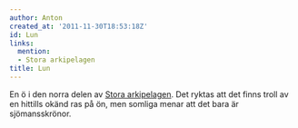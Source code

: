 ```yaml
---
author: Anton
created_at: '2011-11-30T18:53:18Z'
id: Lun
links:
  mention:
  - Stora arkipelagen
title: Lun
---
```


En ö i den norra delen av [Stora arkipelagen]. Det ryktas att det finns troll av en hittills okänd
ras på ön, men somliga menar att det bara är sjömansskrönor.

  [Stora arkipelagen]: Stora_arkipelagen
